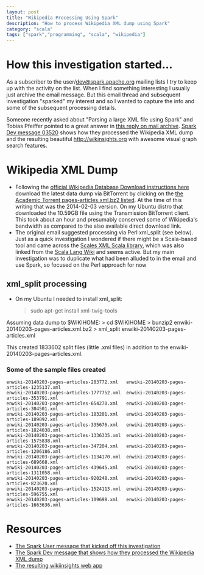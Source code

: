 ```yaml
---
layout: post
title: "Wikipedia Processing Using Spark"
description: "How to process Wikipedia XML dump using Spark"
category: "scala"
tags: ["spark","programming", "scala", "wikipedia"]
---
```


# How this investigation started...
As a subscriber to the user/dev@spark.apache.org mailing lists I try to keep up
with the activity on the list. When I find something interesting I usually just archive the
email message. But this email thread and subsequent investigation "sparked"
my interest and so I wanted to capture the info and some of the subsequent processing details.

Someone recently asked about "Parsing a large XML file using Spark"
and Tobias Pfeiffer pointed to a great answer in [this reply on mail archive](https://www.mail-archive.com/user@spark.apache.org/msg15776.html).
[Spark Dev message 03520](https://www.mail-archive.com/dev@spark.apache.org/msg03520.html)
shows how they processed the Wikipedia XML dump and the resulting beautiful
http://wikinsights.org with awesome visual graph search features.

# Wikipedia XML Dump
* Following the [official Wikipedia Database Download instructions here](http://en.wikipedia.org/wiki/Wikipedia:Database_download) download
the latest data dump via BitTorrent by clicking on the [the Academic Torrent pages-articles.xml.bz2 listed](http://meta.wikimedia.org/wiki/Data_dump_torrents#enwiki).
At the time of this writing that was the 2014-02-03 version. On my Ubuntu distro that downloaded the 10.59GB file using the Transmission BitTorrent client. 
This took about an hour and presumably conserved some of Wikipedia's bandwidth as compared to the also available direct download link.
* The original email suggested processing via Perl xml_split (see below). Just as a quick investigation I wondered if there
might be a Scala-based tool and came across the [Scales XML Scala library](https://github.com/chris-twiner/scalesXml), which was also linked
from the [Scala Lang Wiki](https://wiki.scala-lang.org/display/SW/Tools+and+Libraries#ToolsandLibraries-XML) and seems active. But my main
investigation was to duplicate what had been alluded to in the email and use Spark, so focused on the Perl approach for now

## xml_split processing
* On my Ubuntu I needed to install xml_split:
    > sudo apt-get install xml-twig-tools

Assuming data dump to $WIKIHOME:
    > cd $WIKIHOME
    > bunzip2 enwiki-20140203-pages-articles.xml.bz2
    > xml_split enwiki-20140203-pages-articles.xml

This created 1833602 split files (little .xml files) in addition to the 
enwiki-20140203-pages-articles.xml.

### Some of the sample files created
```
enwiki-20140203-pages-articles-283772.xml   enwiki-20140203-pages-articles-1235137.xml
enwiki-20140203-pages-articles-1777752.xml  enwiki-20140203-pages-articles-353791.xml
enwiki-20140203-pages-articles-654270.xml   enwiki-20140203-pages-articles-304501.xml
enwiki-20140203-pages-articles-183201.xml   enwiki-20140203-pages-articles-189092.xml
enwiki-20140203-pages-articles-335676.xml   enwiki-20140203-pages-articles-1824038.xml
enwiki-20140203-pages-articles-1336335.xml  enwiki-20140203-pages-articles-1575838.xml
enwiki-20140203-pages-articles-347204.xml   enwiki-20140203-pages-articles-1206186.xml
enwiki-20140203-pages-articles-1134170.xml  enwiki-20140203-pages-articles-689668.xml
enwiki-20140203-pages-articles-439645.xml   enwiki-20140203-pages-articles-1311058.xml
enwiki-20140203-pages-articles-920248.xml   enwiki-20140203-pages-articles-823620.xml
enwiki-20140203-pages-articles-1524113.xml  enwiki-20140203-pages-articles-596755.xml
enwiki-20140203-pages-articles-109698.xml   enwiki-20140203-pages-articles-1663636.xml
```

# Resources
* [The Spark User message that kicked off this investigation](https://www.mail-archive.com/user@spark.apache.org/msg15776.html)
* [The Spark Dev message that shows how they processed the Wikipedia XML dump](https://www.mail-archive.com/dev@spark.apache.org/msg03520.html)
* [The resulting wikiinsights web app](http://wikinsights.org)
